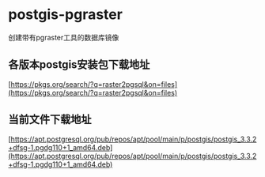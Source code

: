 # postgis-pgraster
创建带有pgraster工具的数据库镜像
## 各版本postgis安装包下载地址
[https://pkgs.org/search/?q=raster2pgsql&on=files](https://pkgs.org/search/?q=raster2pgsql&on=files)
## 当前文件下载地址
[https://apt.postgresql.org/pub/repos/apt/pool/main/p/postgis/postgis_3.3.2+dfsg-1.pgdg110+1_amd64.deb](https://apt.postgresql.org/pub/repos/apt/pool/main/p/postgis/postgis_3.3.2+dfsg-1.pgdg110+1_amd64.deb)
